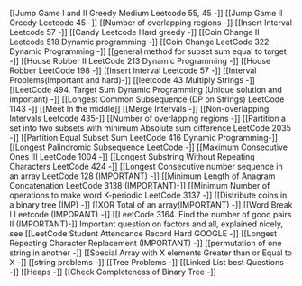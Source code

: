 [[Jump Game I and II Greedy Medium Leetcode 55, 45 -]]
[[Jump Game II Greedy Leetcode 45 -]]
[[Number of overlapping regions -]]
[[Insert Interval Leetcode 57 -]]
[[Candy Leetcode Hard greedy -]]
[[Coin Change II Leetcode 518 Dynamic programming -]]
[[Coin Change LeetCode 322 Dynamic Programming -]]
[[general method for subset sum equal to target -]]
[[House Robber II LeetCode 213 Dynamic Programming -]]
[[House Robber LeetCode 198 -]]
[[Insert Interval Leetcode 57 -]]
[[Interval Problems(Important and hard)-]]
[[leetcode 43 Multiply Strings -]]
[[LeetCode 494. Target Sum Dynamic Programming (Unique solution and important) -]]
[[Longest Common Subsequence (DP on Strings) LeetCode 1143 -]]
[[Meet In the middle]]
[[Merge Intervals -]]
[[Non-overlapping Intervals Leetcode 435-]]
[[Number of overlapping regions -]]
[[Partition a set into two subsets with minimum Absolute sum difference LeetCode 2035 -]]
[[Partition Equal Subset Sum LeetCode 416 Dynamic Programming-]]
[[Longest Palindromic Subsequence LeetCode -]]
[[Maximum Consecutive Ones III LeetCode 1004 -]]
[[Longest Substring Without Repeating Characters LeetCode 424 -]]
[[Longest Consecutive number sequence in an array LeetCode 128 (IMPORTANT) -]]
[[Minimum Length of Anagram Concatenation  LeetCode 3138 (IMPORTANT)-]]
[[Minimum Number of operations to make word K-periodic LeetCode 3137 -]]
[[Distribute coins in a binary tree (IMP) -]]
[[XOR Total of an array(IMPORTANT) -]]
[[Word Break I Leetcode (IMPORANT) -]]
[[LeetCode 3164. Find the number of good pairs II (IMPORTANT)-]]  Important question on factors and all, explained nicely, see
[[LeetCode Student Attendance Record Hard GOOGLE -]]
[[Longest Repeating Character Replacement (IMPORTANT) -]]
[[permutation of one string in another -]]
[[Special Array with X elements Greater than or Equal to X  -]]
[[string problems -]]
[[Tree Problems -]]
[[Linked List best Questions -]]
[[Heaps -]]
[[Check Completeness of Binary Tree -]]
